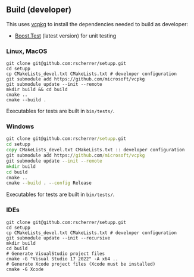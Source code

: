 ## Build (developer)

This uses [vcpkg](https://github.com/microsoft/vcpkg) to install the dependencies needed to build as developer:

* [Boost.Test](https://github.com/boostorg/test) (latest version) for unit testing

### Linux, MacOS

```shell
git clone git@github.com:rscherrer/setupp.git
cd setupp
cp CMakeLists_devel.txt CMakeLists.txt # developer configuration
git submodule add https://github.com/microsoft/vcpkg
git submodule update --init --remote
mkdir build && cd build
cmake ..
cmake --build .
```

Executables for tests are built in `bin/tests/`.

### Windows

```cmd
git clone git@github.com:rscherrer/setupp.git
cd setupp
copy CMakeLists_devel.txt CMakeLists.txt :: developer configuration
git submodule add https://github.com/microsoft/vcpkg
git submodule update --init --remote
mkdir build
cd build
cmake ..
cmake --build . --config Release
```

Executables for tests are built in `bin/tests/`.

### IDEs

```shell
git clone git@github.com:rscherrer/setupp.git
cd setupp
cp CMakeLists_devel.txt CMakeLists.txt # developer configuration
git submodule update --init --recursive
mkdir build
cd build
# Generate VisualStudio project files
cmake -G "Visual Studio 17 2022" -A x64 ..
# Generate Xcode project files (Xcode must be installed)
cmake -G Xcode    
```